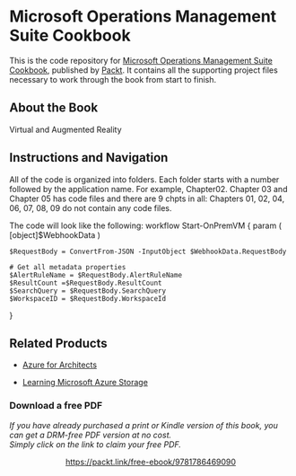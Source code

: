 # Microsoft Operations Management Suite Cookbook
This is the code repository for [Microsoft Operations Management Suite Cookbook](https://www.packtpub.com/virtualization-and-cloud/microsoft-operations-management-suite-cookbook?utm_source=github&utm_medium=repository&utm_campaign=9781786469090), published by [Packt](https://www.packtpub.com/?utm_source=github). It contains all the supporting project files necessary to work through the book from start to finish.
## About the Book
Virtual and Augmented Reality 
## Instructions and Navigation
All of the code is organized into folders. Each folder starts with a number followed by the application name. For example, Chapter02.
Chapter 03 and Chapter 05 has code files and there are 9 chpts in all:
Chapters 01, 02, 04, 06, 07, 08, 09 do not contain any code files.



The code will look like the following:
workflow Start-OnPremVM
{
    param ( 
        [object]$WebhookData
   	    )

    $RequestBody = ConvertFrom-JSON -InputObject $WebhookData.RequestBody

    # Get all metadata properties    
    $AlertRuleName = $RequestBody.AlertRuleName
    $ResultCount =$RequestBody.ResultCount
    $SearchQuery = $RequestBody.SearchQuery
    $WorkspaceID = $RequestBody.WorkspaceId

}


## Related Products
* [Azure for Architects](https://www.packtpub.com/virtualization-and-cloud/azure-architects?utm_source=github&utm_medium=repository&utm_campaign=9781788397391)

* [Learning Microsoft Azure Storage](https://www.packtpub.com/big-data-and-business-intelligence/learning-microsoft-azure-storage?utm_source=github&utm_medium=repository&utm_campaign=9781785884917)
### Download a free PDF

 <i>If you have already purchased a print or Kindle version of this book, you can get a DRM-free PDF version at no cost.<br>Simply click on the link to claim your free PDF.</i>
<p align="center"> <a href="https://packt.link/free-ebook/9781786469090">https://packt.link/free-ebook/9781786469090 </a> </p>
